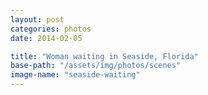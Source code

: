 ```yaml
---
layout: post
categories: photos
date: 2014-02-05

title: "Woman waiting in Seaside, Florida"
base-path: "/assets/img/photos/scenes"
image-name: "seaside-waiting"
---
```

